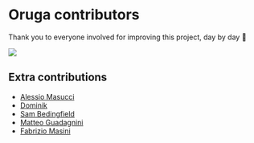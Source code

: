 # Oruga contributors

Thank you to everyone involved for improving this project, day by day 💚

<a href="https://github.com/oruga-ui/oruga">
  <img
  src="https://contrib.rocks/image?repo=oruga-ui/oruga"
  />
</a>

## Extra contributions

- [Alessio Masucci](https://github.com/mscalessio)
- [Dominik](https://github.com/wellbrained)
- [Sam Bedingfield](https://github.com/sambedingfield)
- [Matteo Guadagnini](mailto:matteoguadagnini67@gmail.com)
- [Fabrizio Masini](https://github.com/Nemesis19)
